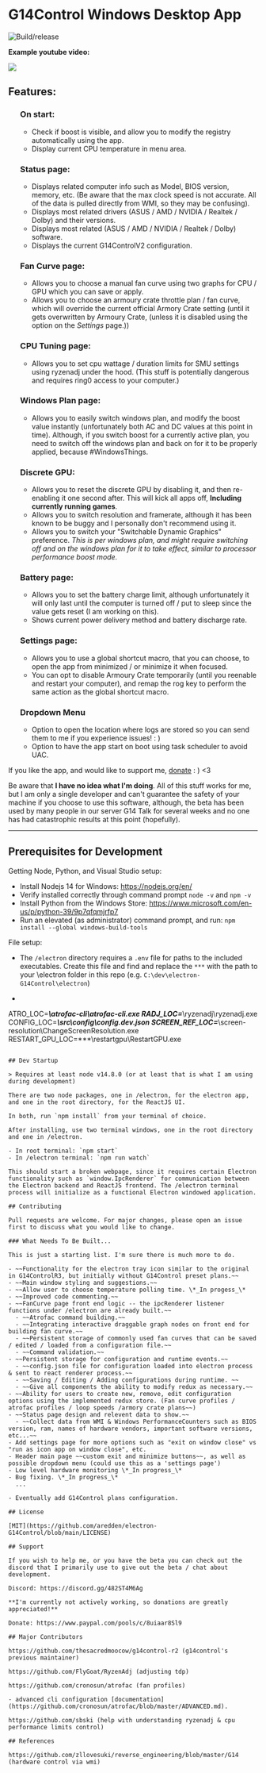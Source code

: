 <!-- @format -->

# G14Control Windows Desktop App

![Build/release](https://github.com/aredden/electron-G14Control/workflows/Build/release/badge.svg)

**Example youtube video:**

[![](https://img.youtube.com/vi/4RbYqslijug/0.jpg)](http://www.youtube.com/watch?v=4RbYqslijug 'Click to play on Youtube.com')

## Features:

<ul>

### On start:

- Check if boost is visible, and allow you to modify the registry automatically using the app.
- Display current CPU temperature in menu area.

### **Status page:**

- Displays related computer info such as Model, BIOS version, memory, etc. (Be aware that the max clock speed is not accurate. All of the data is pulled directly from WMI, so they may be confusing).
- Displays most related drivers (ASUS / AMD / NVIDIA / Realtek / Dolby) and their versions.
- Displays most related (ASUS / AMD / NVIDIA / Realtek / Dolby) software.
- Displays the current G14ControlV2 configuration.

### **Fan Curve page:**

- Allows you to choose a manual fan curve using two graphs for CPU / GPU which you can save or apply.
- Allows you to choose an armoury crate throttle plan / fan curve, which will override the current official Armory Crate setting (until it gets overwritten by Armoury Crate, (unless it is disabled using the option on the _Settings_ page.))

### **CPU Tuning page:**

- Allows you to set cpu wattage / duration limits for SMU settings using ryzenadj under the hood. (This stuff is potentially dangerous and requires ring0 access to your computer.)

### **Windows Plan page:**

- Allows you to easily switch windows plan, and modify the boost value instantly (unfortunately both AC and DC values at this point in time). Although, if you switch boost for a currently active plan, you need to switch off the windows plan and back on for it to be properly applied, because #WindowsThings.

### **Discrete GPU:**

- Allows you to reset the discrete GPU by disabling it, and then re-enabling it one second after. This will kick all apps off, **Including currently running games**.
- Allows you to switch resolution and framerate, although it has been known to be buggy and I personally don't recommend using it.
- Allows you to switch your "Switchable Dynamic Graphics" preference. _This is per windows plan, and might require switching off and on the windows plan for it to take effect, similar to processor performance boost mode._

### **Battery page:**

- Allows you to set the battery charge limit, although unfortunately it will only last until the computer is turned off / put to sleep since the value gets reset (I am working on this).
- Shows current power delivery method and battery discharge rate.

### **Settings page:**

- Allows you to use a global shortcut macro, that you can choose, to open the app from minimized / or minimize it when focused.
- You can opt to disable Armoury Crate temporarily (until you reenable and restart your computer), and remap the rog key to perform the same action as the global shortcut macro.

### **Dropdown Menu**

- Option to open the location where logs are stored so you can send them to me if you experience issues! : )
- Option to have the app start on boot using task scheduler to avoid UAC.
</ul>

If you like the app, and would like to support me, [donate](https://www.paypal.com/pools/c/8uiaar8Sl9) : ) <3

Be aware that **I have no idea what I'm doing**. All of this stuff works for me, but I am only a single developer and can't guarantee the safety of your machine if you choose to use this software, although, the beta has been used by many people in our server G14 Talk for several weeks and no one has had catastrophic results at this point (hopefully).

---

## Prerequisites for Development

Getting Node, Python, and Visual Studio setup:
* Install Nodejs 14 for Windows: https://nodejs.org/en/
* Verify installed correctly through command prompt `node -v` and `npm -v`
* Install Python from the Windows Store: https://www.microsoft.com/en-us/p/python-39/9p7qfqmjrfp7
* Run an elevated (as administrator) command prompt, and run: `npm install --global windows-build-tools`

File setup:
* The `/electron` directory requires a `.env` file for paths to the included executables. Create this file and find and replace the `***` with the path to your \electron folder in this repo (e.g. `C:\dev\electron-G14Control\electron`)

* ```
ATRO_LOC=***\atrofac-cli\atrofac-cli.exe
RADJ_LOC=***\ryzenadj\ryzenadj.exe
CONFIG_LOC=***\src\config\config.dev.json
SCREEN_REF_LOC=***\screen-resolution\ChangeScreenResolution.exe
RESTART_GPU_LOC=***\restartgpu\RestartGPU.exe

```

## Dev Startup

> Requires at least node v14.8.0 (or at least that is what I am using during development)

There are two node packages, one in /electron, for the electron app, and one in the root directory, for the ReactJS UI.

In both, run `npm install` from your terminal of choice.

After installing, use two terminal windows, one in the root directory and one in /electron.

- In root terminal: `npm start`
- In /electron terminal: `npm run watch`

This should start a broken webpage, since it requires certain Electron functionality such as `window.IpcRenderer` for communication between the Electron backend and ReactJS frontend. The /electron terminal process will initialize as a functional Electron windowed application.

## Contributing

Pull requests are welcome. For major changes, please open an issue first to discuss what you would like to change.

### What Needs To Be Built...

This is just a starting list. I'm sure there is much more to do.

- ~~Functionality for the electron tray icon similar to the original in G14ControlR3, but initially without G14Control preset plans.~~
- ~~Main window styling and suggestions.~~
- ~~Allow user to choose temperature polling time. \*_In progess_\*
- ~~Improved code commenting.~~
- ~~FanCurve page front end logic -- the ipcRenderer listener functions under /electron are already built.~~
  - ~~Atrofac command building.~~
  - ~~Integrating interactive draggable graph nodes on front end for building fan curve.~~
  - ~~Persistent storage of commonly used fan curves that can be saved / edited / loaded from a configuration file.~~
  - ~~Command validation.~~
- ~~Persistent storage for configuration and runtime events.~~
  - ~~config.json file for configuration loaded into electron process & sent to react renderer process.~~
  - ~~Saving / Editing / Adding configurations during runtime. ~~
  - ~~Give all components the ability to modify redux as necessary.~~
- ~~Ability for users to create new, remove, edit configuration options using the implemented redux store. (Fan curve profiles / atrofac profiles / loop speeds /armory crate plans~~)
- ~~Status page design and relevent data to show.~~
  - ~~Collect data from WMI & Windows PerformanceCounters such as BIOS version, ram, names of hardware vendors, important software versions, etc...~~
- Add settings page for more options such as "exit on window close" vs "run as icon app on window close", etc.
- Header main page ~~custom exit and minimize buttons~~, as well as possible dropdown menu (could use this as a 'settings page')
- Low level hardware monitoring \*_In progress_\*
- Bug fixing. \*_In progress_\*
  ...

- Eventually add G14Control plans configuration.

## License

[MIT](https://github.com/aredden/electron-G14Control/blob/main/LICENSE)

## Support

If you wish to help me, or you have the beta you can check out the discord that I primarily use to give out the beta / chat about development.

Discord: https://discord.gg/482ST4M6Ag

**I'm currently not actively working, so donations are greatly appreciated!**

Donate: https://www.paypal.com/pools/c/8uiaar8Sl9

## Major Contributors

https://github.com/thesacredmoocow/g14control-r2 (g14control's previous maintainer)

https://github.com/FlyGoat/RyzenAdj (adjusting tdp)

https://github.com/cronosun/atrofac (fan profiles)

- advanced cli configuration [documentation](https://github.com/cronosun/atrofac/blob/master/ADVANCED.md).

https://github.com/sbski (help with understanding ryzenadj & cpu performance limits control)

## References

https://github.com/zllovesuki/reverse_engineering/blob/master/G14 (hardware control via wmi)
